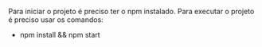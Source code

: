 Para iniciar o projeto é preciso ter o npm instalado.
Para executar o projeto é preciso usar os comandos:
* npm install && npm start
